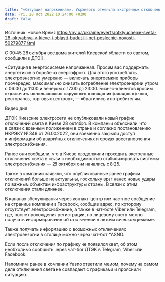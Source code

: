 ```yaml
---
title: "«Ситуация напряженная». Укрэнерго отменила экстренные отключения света в Киевской области"
date: Fri, 28 Oct 2022 10:24:00 +0300
draft: false
---
```

Источник: Новое Время https://nv.ua/ukraine/events/otklyuchenie-sveta-28-oktyabrya-v-kieve-i-oblasti-budut-ili-net-poslednie-novosti-50279877.html


С 00:45 28 октября все дома жителей Киевской области со светом, сообщили в ДТЭК.

«Ситуация в энергосистеме напряженная. Просим вас поддержать энергетиков в борьбе за энергофронт. Для этого употреблять электроэнергию умеренно — включать энергоемкие приборы поочередно, максимально снизить потребление электроэнергии утром с 06:00 до 11:00 и вечером с 17:00 до 23:00. Бизнес-клиентов просим ограничить использование наружного освещения фасадов офисов, ресторанов, торговых центров», — обратились к потребителям.

 Видео дня   

ДТЭК Киевские электросети не опубликовали новый график отключений света в Киеве 28 октября. В компании объяснили, что в связи с военным положением в стране и согласно постановлению НКРЭКУ № 349 от 26.03.2022, они временно закрыли доступ к информации об аварийных отключениях и сроках восстановления электроснабжения.

Ранее они сообщили, что в Киеве продолжили проходить экстренные отключения света в связи с необходимостью стабилизировать системы электроснабжения — 28 октября они начались с 8:25.

Также в компании заявили, что опубликованные ранее графики отключений больше не актуальны, поскольку враг нанес новые удары по важным объектам инфраструктуры страны. В связи с этим отключения стали длиннее.

В каналах обслуживания через контакт-центр или частное сообщение на странице компании в Facebook, сообщив адрес, по которому отсутствует электроснабжение, а также в чат-боте Viber или Telegram, где, после прохождения регистрации, по лицевому счету можно получать информирование об отключении в автоматическом режиме.

Также получать информацию о возможных отключениях электроэнергии в столице можно через чат-бот YASNO.

Если после отключения по графику не появился свет, об этом необходимо сообщить через чат-бот ДТЭК в Telegram, Viber или Facebook.

Напомним, ранее в компании Yasno ответили мемом, почему на самом деле отключения света не совпадают с графиками и прояснили ситуацию.
